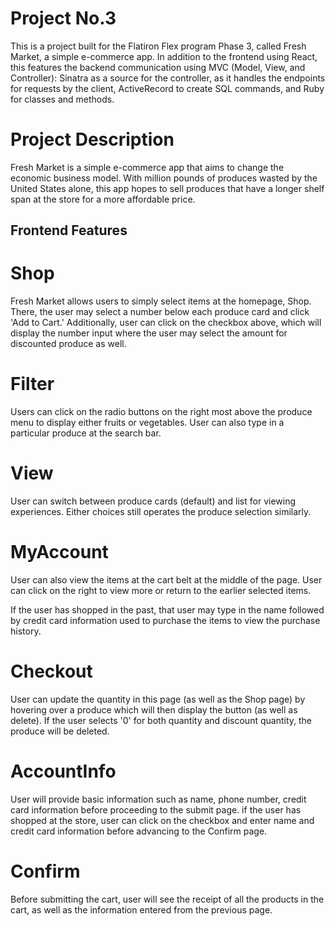 # Project No.3

This is a project built for the Flatiron Flex program Phase 3, called Fresh Market, a simple e-commerce app. In addition to the frontend using React, this features the backend communication using MVC (Model, View, and Controller): Sinatra as a source for the controller, as it handles the endpoints for requests by the client, ActiveRecord to create SQL commands, and Ruby for classes and methods.

# Project Description

Fresh Market is a simple e-commerce app that aims to change the economic business model.  With million pounds of produces wasted by the United States alone, this app hopes to sell produces that have a longer shelf span at the store for a more affordable price.

## Frontend Features ##

# Shop

Fresh Market allows users to simply select items at the homepage, Shop.  There, the user may select a number below each produce card and click 'Add to Cart.'  Additionally, user can click on the checkbox above, which will display the number input where the user may select the amount for discounted produce as well.

# Filter

Users can click on the radio buttons on the right most above the produce menu to display either fruits or vegetables.  User can also type in a particular produce at the search bar.

# View

User can switch between produce cards (default) and list for viewing experiences.  Either choices still operates the produce selection similarly.

# MyAccount

User can also view the items at the cart belt at the middle of the page.  User can click on the right to view more or return to the earlier selected items.

If the user has shopped in the past, that user may type in the name followed by credit card information used to purchase the items to view the purchase history.

# Checkout

User can update the quantity in this page (as well as the Shop page) by hovering over a produce which will then display the button (as well as delete).  If the user selects '0' for both quantity and discount quantity, the produce will be deleted.

# AccountInfo

User will provide basic information such as name, phone number, credit card information before proceeding to the submit page.  if the user has shopped at the store, user can click on the checkbox and enter name and credit card information before advancing to the Confirm page.

# Confirm

Before submitting the cart, user will see the receipt of all the products in the cart, as well as the information entered from the previous page.